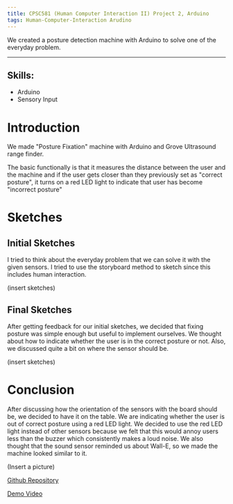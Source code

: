 ```yaml
---
title: CPSC581 (Human Computer Interaction II) Project 2, Arduino
tags: Human-Computer-Interaction Arudino
---
```

We created a posture detection machine with Arduino to solve one of the everyday problem.


<!--more-->
---

## Skills:
* Arduino
* Sensory Input


# Introduction
We made "Posture Fixation" machine with Arduino and Grove Ultrasound range finder. 



The basic functionally is that it measures the distance between the user and the machine and if the user gets closer than they previously set as "correct posture", it turns on a red LED light to indicate that user has become "incorrect posture"


# Sketches
## Initial Sketches
I tried to think about the everyday problem that we can solve it with the given sensors. I tried to use the storyboard method to sketch since this includes human interaction.

(insert sketches)

## Final Sketches
After getting feedback for our initial sketches, we decided that fixing posture was simple enough but useful to implement ourselves. We thought about how to indicate whether the user is in the correct posture or not. Also, we discussed quite a bit on where the sensor should be.


(insert sketches)

# Conclusion
After discussing how the orientation of the sensors with the board should be, we decided to have it on the table. We are indicating whether the user is out of correct posture using a red LED light. We decided to use the red LED light instead of other sensors because we felt that this would annoy users less than the buzzer which consistently makes a loud noise. We also thought that the sound sensor reminded us about  Wall-E, so we made the machine looked similar to it.

(Insert a picture)

[Github Repository](https://github.com/dennis-duong/581_P2_Arduino)

[Demo Video](https://youtu.be/82eqsRsUluU)
